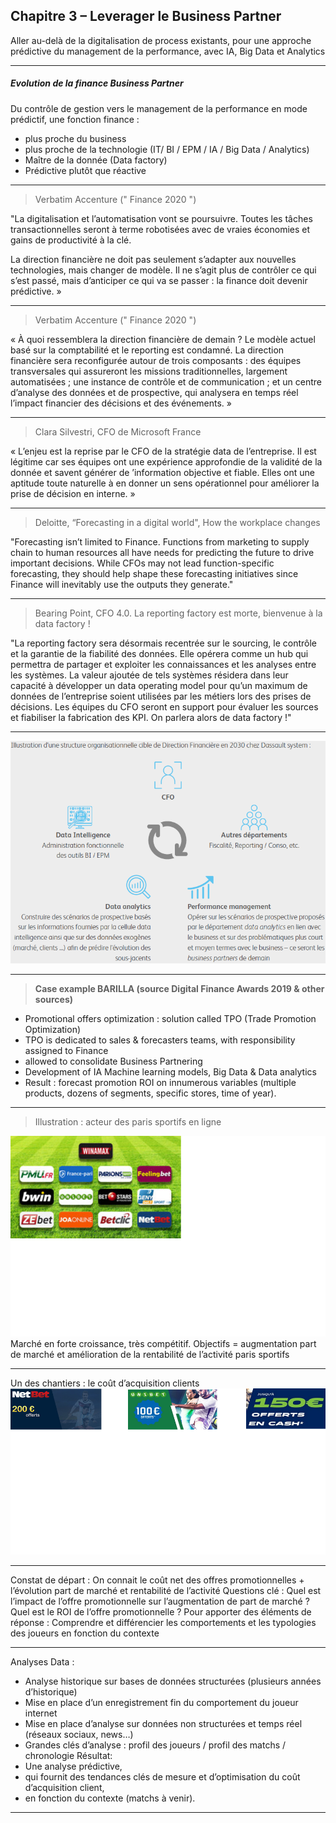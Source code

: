 ## Chapitre 3 – Leverager le Business Partner
Aller au-delà de la digitalisation de process existants, pour une approche prédictive du management de la performance, avec IA, Big Data et Analytics

----

##### Evolution de la finance Business Partner
Du contrôle de gestion vers le management de la performance en mode prédictif, une fonction finance :
- plus proche du business
- plus proche de la technologie (IT/ BI / EPM / IA / Big Data / Analytics)
- Maître de la donnée (Data factory)
- Prédictive plutôt que réactive

----

> Verbatim Accenture (" Finance 2020 ")    

"La digitalisation et l’automatisation vont se poursuivre. Toutes les tâches transactionnelles seront à terme robotisées avec de vraies économies et gains de productivité à la clé. 

La direction financière ne doit pas seulement s’adapter aux nouvelles technologies, mais changer de modèle. Il ne s’agit plus de contrôler ce qui s’est passé, mais d’anticiper ce qui va se passer : la finance doit devenir prédictive. » 

----

> Verbatim Accenture (" Finance 2020 ")    

« À quoi ressemblera la direction financière de demain ?
Le modèle actuel basé sur la comptabilité et le reporting est condamné. La direction financière sera reconfigurée autour de trois composants : des équipes transversales qui assureront les missions traditionnelles, largement automatisées ; une instance de contrôle et de communication ; et un centre d’analyse des données et de prospective, qui analysera en temps réel l’impact financier des décisions et des événements. »

----

> Clara Silvestri, CFO de Microsoft France    

« L’enjeu est la reprise par le CFO de la stratégie data de l’entreprise. Il est légitime car ses équipes ont une expérience approfondie de la validité de la donnée et savent générer de ’information objective et fiable. Elles ont une aptitude toute naturelle à en donner un sens opérationnel pour améliorer la prise de décision en interne. »     

----

> Deloitte, “Forecasting in a digital world", How the workplace changes    

"Forecasting isn’t limited to Finance. Functions from marketing to supply chain to human resources all have needs for predicting the future to drive important decisions. While CFOs may not lead function-specific forecasting, they should help shape these forecasting initiatives since Finance will inevitably use the outputs they generate." 

----

> Bearing Point, CFO 4.0. La reporting factory est morte, bienvenue à la data factory !    

"La reporting factory sera désormais recentrée sur le sourcing, le contrôle et la garantie de la fiabilité des données. Elle opérera comme un hub qui permettra de partager et exploiter les connaissances et les analyses entre les systèmes. La valeur ajoutée de tels systèmes résidera dans leur capacité à développer un data operating model pour qu’un maximum de données de l’entreprise soient utilisées par les métiers lors des prises de décisions. Les équipes du CFO seront en support pour évaluer les sources et fiabiliser la fabrication des KPI. On parlera alors de data factory !"

----

<img src="images/DF_DS.png" style="background:none; border:none; box-shadow:none;"/>

----

> **Case example BARILLA (source Digital Finance Awards 2019 & other sources)**     

- Promotional offers optimization : solution called TPO (Trade Promotion Optimization)
- TPO is dedicated to sales & forecasters teams, with responsibility assigned to Finance
- allowed to consolidate Business Partnering
- Development of IA Machine learning models, Big Data & Data analytics
- Result : forecast promotion ROI on innumerous variables (multiple products, dozens of segments, specific stores, time of year).

----

> Illustration : acteur des paris sportifs en ligne 
<img src="images/FDJ1.png" style="background:none; border:none; box-shadow:none;"/>
Marché en forte croissance, très compétitif. 
Objectifs = augmentation part de marché et amélioration de la rentabilité de l’activité paris sportifs

----

Un des chantiers : le coût d’acquisition clients
<img src="images/FDJ2.png" style="background:none; border:none; box-shadow:none;"/>

---- 

Constat de départ : 
On connait le coût net des offres promotionnelles + l’évolution part de marché et rentabilité de l’activité
Questions clé : 
Quel est l’impact de l’offre promotionnelle sur l’augmentation de part de marché ?
Quel est le ROI de l’offre promotionnelle ?
Pour apporter des éléments de réponse :
Comprendre et différencier les comportements et les typologies des joueurs en fonction du contexte

----

Analyses Data :
-	Analyse historique sur bases de données structurées (plusieurs années d’historique)
-	Mise en place d’un enregistrement fin du comportement du joueur internet
-	Mise en place d’analyse sur données non structurées et temps réel (réseaux sociaux, news…)
-	Grandes clés d’analyse : profil des joueurs / profil des matchs / chronologie
Résultat: 
-	Une analyse prédictive, 
-	qui fournit des tendances clés de mesure et d’optimisation du coût d’acquisition client,
-	en fonction du contexte (matchs à venir). 

----

